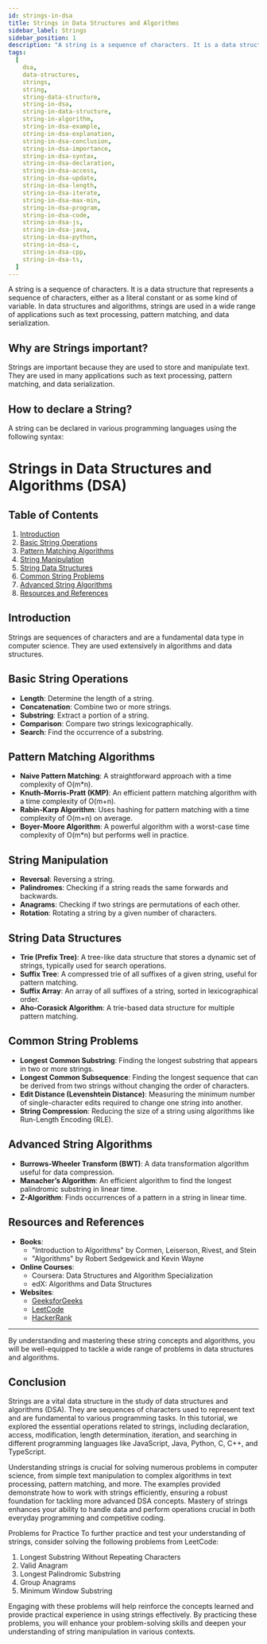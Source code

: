 ```yaml
---
id: strings-in-dsa
title: Strings in Data Structures and Algorithms
sidebar_label: Strings
sidebar_position: 1
description: "A string is a sequence of characters. It is a data structure that represents a sequence of characters, either as a literal constant or as some kind of variable. In data structures and algorithms, strings are used in a wide range of applications such as text processing, pattern matching, and data serialization."
tags:
  [
    dsa,
    data-structures,
    strings,
    string,
    string-data-structure,
    string-in-dsa,
    string-in-data-structure,
    string-in-algorithm,
    string-in-dsa-example,
    string-in-dsa-explanation,
    string-in-dsa-conclusion,
    string-in-dsa-importance,
    string-in-dsa-syntax,
    string-in-dsa-declaration,
    string-in-dsa-access,
    string-in-dsa-update,
    string-in-dsa-length,
    string-in-dsa-iterate,
    string-in-dsa-max-min,
    string-in-dsa-program,
    string-in-dsa-code,
    string-in-dsa-js,
    string-in-dsa-java,
    string-in-dsa-python,
    string-in-dsa-c,
    string-in-dsa-cpp,
    string-in-dsa-ts,
  ]
---
```


A string is a sequence of characters. It is a data structure that represents a sequence of characters, either as a literal constant or as some kind of variable. In data structures and algorithms, strings are used in a wide range of applications such as text processing, pattern matching, and data serialization.

## Why are Strings important?

Strings are important because they are used to store and manipulate text. They are used in many applications such as text processing, pattern matching, and data serialization.

## How to declare a String?

A string can be declared in various programming languages using the following syntax:

# Strings in Data Structures and Algorithms (DSA)

## Table of Contents

1. [Introduction](#introduction)
2. [Basic String Operations](#basic-string-operations)
3. [Pattern Matching Algorithms](#pattern-matching-algorithms)
4. [String Manipulation](#string-manipulation)
5. [String Data Structures](#string-data-structures)
6. [Common String Problems](#common-string-problems)
7. [Advanced String Algorithms](#advanced-string-algorithms)
8. [Resources and References](#resources-and-references)

## Introduction

Strings are sequences of characters and are a fundamental data type in computer science. They are used extensively in algorithms and data structures.

## Basic String Operations

- **Length**: Determine the length of a string.
- **Concatenation**: Combine two or more strings.
- **Substring**: Extract a portion of a string.
- **Comparison**: Compare two strings lexicographically.
- **Search**: Find the occurrence of a substring.

## Pattern Matching Algorithms

- **Naive Pattern Matching**: A straightforward approach with a time complexity of O(m\*n).
- **Knuth-Morris-Pratt (KMP)**: An efficient pattern matching algorithm with a time complexity of O(m+n).
- **Rabin-Karp Algorithm**: Uses hashing for pattern matching with a time complexity of O(m+n) on average.
- **Boyer-Moore Algorithm**: A powerful algorithm with a worst-case time complexity of O(m\*n) but performs well in practice.

## String Manipulation

- **Reversal**: Reversing a string.
- **Palindromes**: Checking if a string reads the same forwards and backwards.
- **Anagrams**: Checking if two strings are permutations of each other.
- **Rotation**: Rotating a string by a given number of characters.

## String Data Structures

- **Trie (Prefix Tree)**: A tree-like data structure that stores a dynamic set of strings, typically used for search operations.
- **Suffix Tree**: A compressed trie of all suffixes of a given string, useful for pattern matching.
- **Suffix Array**: An array of all suffixes of a string, sorted in lexicographical order.
- **Aho-Corasick Algorithm**: A trie-based data structure for multiple pattern matching.

## Common String Problems

- **Longest Common Substring**: Finding the longest substring that appears in two or more strings.
- **Longest Common Subsequence**: Finding the longest sequence that can be derived from two strings without changing the order of characters.
- **Edit Distance (Levenshtein Distance)**: Measuring the minimum number of single-character edits required to change one string into another.
- **String Compression**: Reducing the size of a string using algorithms like Run-Length Encoding (RLE).

## Advanced String Algorithms

- **Burrows-Wheeler Transform (BWT)**: A data transformation algorithm useful for data compression.
- **Manacher’s Algorithm**: An efficient algorithm to find the longest palindromic substring in linear time.
- **Z-Algorithm**: Finds occurrences of a pattern in a string in linear time.

## Resources and References

- **Books**:
  - "Introduction to Algorithms" by Cormen, Leiserson, Rivest, and Stein
  - "Algorithms" by Robert Sedgewick and Kevin Wayne
- **Online Courses**:
  - Coursera: Data Structures and Algorithm Specialization
  - edX: Algorithms and Data Structures
- **Websites**:
  - [GeeksforGeeks](https://www.geeksforgeeks.org)
  - [LeetCode](https://leetcode.com)
  - [HackerRank](https://www.hackerrank.com)

---

By understanding and mastering these string concepts and algorithms, you will be well-equipped to tackle a wide range of problems in data structures and algorithms.

## Conclusion

Strings are a vital data structure in the study of data structures and algorithms (DSA). They are sequences of characters used to represent text and are fundamental to various programming tasks. In this tutorial, we explored the essential operations related to strings, including declaration, access, modification, length determination, iteration, and searching in different programming languages like JavaScript, Java, Python, C, C++, and TypeScript.

Understanding strings is crucial for solving numerous problems in computer science, from simple text manipulation to complex algorithms in text processing, pattern matching, and more. The examples provided demonstrate how to work with strings efficiently, ensuring a robust foundation for tackling more advanced DSA concepts. Mastery of strings enhances your ability to handle data and perform operations crucial in both everyday programming and competitive coding.

Problems for Practice
To further practice and test your understanding of strings, consider solving the following problems from LeetCode:

1. Longest Substring Without Repeating Characters
2. Valid Anagram
3. Longest Palindromic Substring
4. Group Anagrams
5. Minimum Window Substring

Engaging with these problems will help reinforce the concepts learned and provide practical experience in using strings effectively. By practicing these problems, you will enhance your problem-solving skills and deepen your understanding of string manipulation in various contexts.
